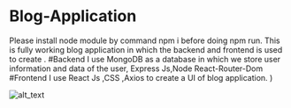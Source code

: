 # Blog-Application
Please install node module by command npm i before doing npm run.
This is fully working blog application in which the backend and frontend is used to create .
#Backend I use MongoDB as a database in which we store user information and data of the user, Express Js,Node React-Router-Dom
#Frontend I use React Js ,CSS ,Axios to create a UI of blog application.
)

![alt_text](https://github.com/AnukalpParihar/Blog-Application-MERN/blob/main/Screenshot%20(5).png)
